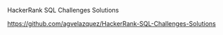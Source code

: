 HackerRank SQL Challenges Solutions

https://github.com/agvelazquez/HackerRank-SQL-Challenges-Solutions

